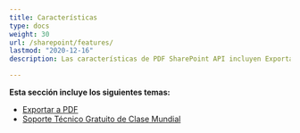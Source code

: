 ```yaml
---
title: Características
type: docs
weight: 30
url: /sharepoint/features/
lastmod: "2020-12-16"
description: Las características de PDF SharePoint API incluyen Exportación a PDF y Soporte Técnico Gratuito.

---
```


**Esta sección incluye los siguientes temas:**

- [Exportar a PDF](/pdf/sharepoint/export-to-pdf/)
- [Soporte Técnico Gratuito de Clase Mundial](/pdf/sharepoint/world-class-free-technical-support/)